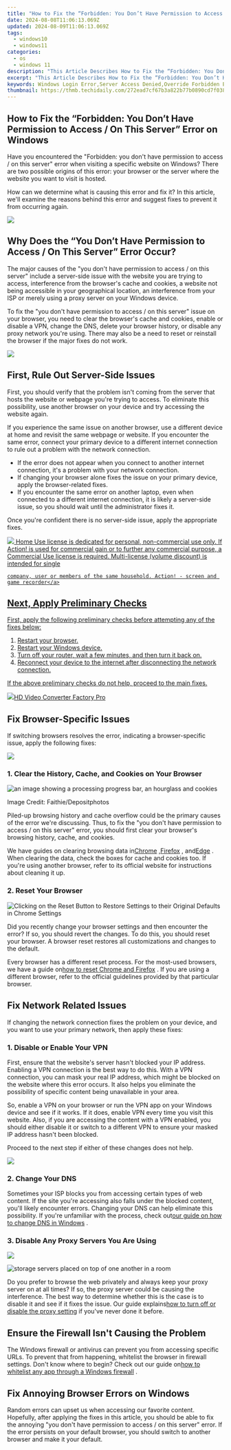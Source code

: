 ```yaml
---
title: "How to Fix the “Forbidden: You Don’t Have Permission to Access / On This Server” Error on Windows"
date: 2024-08-08T11:06:13.069Z
updated: 2024-08-09T11:06:13.069Z
tags:
  - windows10
  - windows11
categories:
  - os
  - windows 11
description: "This Article Describes How to Fix the “Forbidden: You Don’t Have Permission to Access / On This Server” Error on Windows"
excerpt: "This Article Describes How to Fix the “Forbidden: You Don’t Have Permission to Access / On This Server” Error on Windows"
keywords: Windows Login Error,Server Access Denied,Override Forbidden Error,Fix Permissions Issue,Reset Windows Credentials,Restore Server Entry,Disable Forbidden Warning
thumbnail: https://thmb.techidaily.com/272ead7cf67b3a822b77b0890cd7f03854b0d3a76e27e4ba95f164ba07265247.jpg
---
```


## How to Fix the “Forbidden: You Don’t Have Permission to Access / On This Server” Error on Windows

 Have you encountered the "Forbidden: you don't have permission to access / on this server" error when visiting a specific website on Windows? There are two possible origins of this error: your browser or the server where the website you want to visit is hosted.

 How can we determine what is causing this error and fix it? In this article, we'll examine the reasons behind this error and suggest fixes to prevent it from occurring again.

<!-- affiliate ads begin -->
<a href="https://store.nero.com/order/checkout.php?PRODS=42570605&QTY=1&AFFILIATE=108875&CART=1"><img src="http://cdnwww.nero.com/nero-com-wAssets/img/banners/2023/usbXcopy/Nero_USB_x_copy_Screen_2.png" border="0"></a>
<!-- affiliate ads end -->
## Why Does the “You Don’t Have Permission to Access / On This Server” Error Occur?

 The major causes of the "you don't have permission to access / on this server" include a server-side issue with the website you are trying to access, interference from the browser's cache and cookies, a website not being accessible in your geographical location, an interference from your ISP or merely using a proxy server on your Windows device.

 To fix the "you don't have permission to access / on this server" issue on your browser, you need to clear the browser's cache and cookies, enable or disable a VPN, change the DNS, delete your browser history, or disable any proxy network you're using. There may also be a need to reset or reinstall the browser if the major fixes do not work.

<!-- affiliate ads begin -->
<a href="https://store.movavi.com/affiliate.php?ACCOUNT=MOVAVI&AFFILIATE=108875&PATH=https%3A%2F%2Fwww.movavi.com%3FAFFILIATE%3D108875%26RESOURCE%3DBanner%2B728x90"><img src="https://mcusercontent.com/0885a03ded3d480dca9287f12/images/2e76fe6a-3010-1b37-7846-f34ff9c6b4ca.png" border="0"></a>
<!-- affiliate ads end -->
## First, Rule Out Server-Side Issues

 First, you should verify that the problem isn't coming from the server that hosts the website or webpage you're trying to access. To eliminate this possibility, use another browser on your device and try accessing the website again.

 If you experience the same issue on another browser, use a different device at home and revisit the same webpage or website. If you encounter the same error, connect your primary device to a different internet connection to rule out a problem with the network connection.

* If the error does not appear when you connect to another internet connection, it's a problem with your network connection.
* If changing your browser alone fixes the issue on your primary device, apply the browser-related fixes.
* If you encounter the same error on another laptop, even when connected to a different internet connection, it is likely a server-side issue, so you should wait until the administrator fixes it.

 Once you're confident there is no server-side issue, apply the appropriate fixes.

<!-- affiliate ads begin -->
<a href="https://checkout.mirillis.com/order/checkout.php?PRODS=4704640&QTY=1&AFFILIATE=108875&CART=1"> <img src="https://secure.avangate.com/images/merchant/547a5a56d43f6d40f9a6a2f76501d013/products/1_mirillis_action_boxshot_store_1x.jpg" border="0">
	Home Use license is dedicated for personal, non-commercial use only. 
	If Action! is used for commercial gain or to further any commercial purpose, 
	a Commercial Use license is required. Multi-license (volume discount) is intended for single 
 
	company, user or members of the same household. Action! - screen and game recorder</a>
<!-- affiliate ads end -->
## Next, Apply Preliminary Checks

 First, apply the following preliminary checks before attempting any of the fixes below:

1. Restart your browser.
2. Restart your Windows device.
3. Turn off your router, wait a few minutes, and then turn it back on.
4. Reconnect your device to the internet after disconnecting the network connection.

 If the above preliminary checks do not help, proceed to the main fixes.

<!-- affiliate ads begin -->
<a href="https://secure.2checkout.com/order/checkout.php?PRODS=4537546&QTY=1&AFFILIATE=108875&CART=1"><img src="https://secure.avangate.com/images/merchant/4b0a0290ad7df100b77e86839989a75e/products/7_copy_2_2_hdpro.png" border="0">HD Video Converter Factory Pro</a>
<!-- affiliate ads end -->
## Fix Browser-Specific Issues

 If switching browsers resolves the error, indicating a browser-specific issue, apply the following fixes:

<!-- affiliate ads begin -->
<a href="https://secure.2checkout.com/order/checkout.php?PRODS=3851655&QTY=1&AFFILIATE=108875&CART=1"><img src="http://www.aiseesoft.com/avangate/30p/banner.jpg" border="0"></a>
<!-- affiliate ads end -->
### 1\. Clear the History, Cache, and Cookies on Your Browser

![an image showing a processing progress bar, an hourglass and cookies](https://static1.makeuseofimages.com/wordpress/wp-content/uploads/2017/11/Manually-and-Automatically-Clear-Browser-History-Featured.jpg)

 Image Credit: Faithie/Depositphotos

 Piled-up browsing history and cache overflow could be the primary causes of the error we're discussing. Thus, to fix the "you don't have permission to access / on this server" error, you should first clear your browser's browsing history, cache, and cookies.

 We have guides on clearing browsing data in[Chrome](https://www.makeuseof.com/clear-browsing-data-google-chrome/) ,[Firefox](https://www.makeuseof.com/clear-cache-firefox/) , and[Edge](https://www.makeuseof.com/how-to-clear-microsoft-edge-cache-browsing-data/) . When clearing the data, check the boxes for cache and cookies too. If you're using another browser, refer to its official website for instructions about cleaning it up.

### 2\. Reset Your Browser

![Clicking on the Reset Button to Restore Settings to their Original Defaults in Chrome Settings](https://static1.makeuseofimages.com/wordpress/wp-content/uploads/2022/12/5-clicking-on-the-reset-button-to-restore-settings-to-their-original-defaults-in-chrome-settings.jpg)

 Did you recently change your browser settings and then encounter the error? If so, you should revert the changes. To do this, you should reset your browser. A browser reset restores all customizations and changes to the default.

 Every browser has a different reset process. For the most-used browsers, we have a guide on[how to reset Chrome and Firefox](https://www.makeuseof.com/tag/reset-chrome-firefox/) . If you are using a different browser, refer to the official guidelines provided by that particular browser.

## Fix Network Related Issues

 If changing the network connection fixes the problem on your device, and you want to use your primary network, then apply these fixes:

### 1\. Disable or Enable Your VPN

 First, ensure that the website's server hasn't blocked your IP address. Enabling a VPN connection is the best way to do this. With a VPN connection, you can mask your real IP address, which might be blocked on the website where this error occurs. It also helps you eliminate the possibility of specific content being unavailable in your area.

 So, enable a VPN on your browser or run the VPN app on your Windows device and see if it works. If it does, enable VPN every time you visit this website. Also, if you are accessing the content with a VPN enabled, you should either disable it or switch to a different VPN to ensure your masked IP address hasn't been blocked.

Proceed to the next step if either of these changes does not help.

<!-- affiliate ads begin -->
<a href="https://secure.2checkout.com/order/checkout.php?PRODS=4728277&QTY=1&AFFILIATE=108875&CART=1"><img src="https://secure.avangate.com/images/merchant/f7f07e7dab09533bc71247a5b29a7373/products/1_iDeviceMessageBox.png" border="0"></a>
<!-- affiliate ads end -->
### 2\. Change Your DNS

 Sometimes your ISP blocks you from accessing certain types of web content. If the site you're accessing also falls under the blocked content, you'll likely encounter errors. Changing your DNS can help eliminate this possibility. If you're unfamiliar with the process, check out[our guide on how to change DNS in Windows](https://www.makeuseof.com/change-dns-settings-windows-11/) .

### 3\. Disable Any Proxy Servers You Are Using

<!-- affiliate ads begin -->
<a href="https://store.nero.com/order/checkout.php?PRODS=42296985&QTY=1&AFFILIATE=108875&CART=1"><img src="https://secure.avangate.com/images/merchant/9cea886b9f44a3c2df1163730ab64994/products/copy_nero_burning_rom_cart.png" border="0">
</a>
<!-- affiliate ads end -->
![storage servers placed on top of one another in a room](https://static1.makeuseofimages.com/wordpress/wp-content/uploads/2022/12/storage-servers.jpg)

 Do you prefer to browse the web privately and always keep your proxy server on at all times? If so, the proxy server could be causing the interference. The best way to determine whether this is the case is to disable it and see if it fixes the issue. Our guide explains[how to turn off or disable the proxy setting](https://www.makeuseof.com/windows-11-disable-proxy/) if you've never done it before.

## Ensure the Firewall Isn't Causing the Problem

 The Windows firewall or antivirus can prevent you from accessing specific URLs. To prevent that from happening, whitelist the browser in firewall settings. Don't know where to begin? Check out our guide on[how to whitelist any app through a Windows firewall](https://www.makeuseof.com/how-to-allow-apps-windows-firewall/) .

## Fix Annoying Browser Errors on Windows

 Random errors can upset us when accessing our favorite content. Hopefully, after applying the fixes in this article, you should be able to fix the annoying "you don't have permission to access / on this server" error. If the error persists on your default browser, you should switch to another browser and make it your default.


<ins class="adsbygoogle"
     style="display:block"
     data-ad-format="autorelaxed"
     data-ad-client="ca-pub-7571918770474297"
     data-ad-slot="1223367746"></ins>



<ins class="adsbygoogle"
     style="display:block"
     data-ad-client="ca-pub-7571918770474297"
     data-ad-slot="8358498916"
     data-ad-format="auto"
     data-full-width-responsive="true"></ins>


